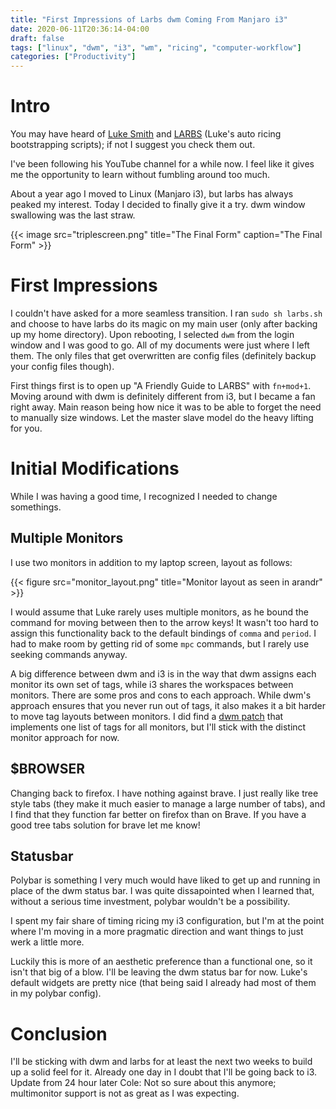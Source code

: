 ```yaml
---
title: "First Impressions of Larbs dwm Coming From Manjaro i3"
date: 2020-06-11T20:36:14-04:00
draft: false
tags: ["linux", "dwm", "i3", "wm", "ricing", "computer-workflow"]
categories: ["Productivity"]
---
```


# Intro

You may have heard of [Luke Smith](lukesmith.xyz) and [LARBS](larbs.xyz) (Luke's auto ricing bootstrapping scripts); if not I suggest you check them out.

I've been following his YouTube channel for a while now. I feel like it gives me the opportunity to learn without fumbling around too much.

About a year ago I moved to Linux (Manjaro i3), but larbs has always peaked my interest. Today I decided to finally give it a try. dwm window swallowing was the last straw.

{{< image src="triplescreen.png" title="The Final Form" caption="The Final Form" >}}

# First Impressions

I couldn't have asked for a more seamless transition. I ran `sudo sh larbs.sh` and choose to have larbs do its magic on my main user (only after backing up my home directory). Upon rebooting, I selected `dwm` from the login window and I was good to go. All of my documents were just where I left them. The only files that get overwritten are config files (definitely backup your config files though).

First things first is to open up "A Friendly Guide to LARBS" with `fn+mod+1`. Moving around with dwm is definitely different from i3, but I became a fan right away. Main reason being how nice it was to be able to forget the need to manually size windows. Let the master slave model do the heavy lifting for you.

# Initial Modifications

While I was having a good time, I recognized I needed to change somethings.

## Multiple Monitors

I use two monitors in addition to my laptop screen, layout as follows:

{{< figure src="monitor_layout.png" title="Monitor layout as seen in arandr" >}}

I would assume that Luke rarely uses multiple monitors, as he bound the command for moving between then to the arrow keys! It wasn't too hard to assign this functionality back to the default bindings of `comma` and `period`. I had to make room by getting rid of some `mpc` commands, but I rarely use seeking commands anyway.

A big difference between dwm and i3 is in the way that dwm assigns each monitor its own set of tags, while i3 shares the workspaces between monitors. There are some pros and cons to each approach. While dwm's approach ensures that you never run out of tags, it also makes it a bit harder to move tag layouts between monitors. I did find a [dwm patch](https://dwm.suckless.org/patches/single_tagset/) that implements one list of tags for all monitors, but I'll stick with the distinct monitor approach for now.

## $BROWSER

Changing back to firefox. I have nothing against brave. I just really like tree style tabs (they make it much easier to manage a large number of tabs), and I find that they function far better on firefox than on Brave. If you have a good tree tabs solution for brave let me know!

## Statusbar

Polybar is something I very much would have liked to get up and running in place of the dwm status bar. I was quite dissapointed when I learned that, without a serious time investment, polybar wouldn't be a possibility.

I spent my fair share of timing ricing my i3 configuration, but I'm at the point where I'm moving in a more pragmatic direction and want things to just werk a little more.

Luckily this is more of an aesthetic preference than a functional one, so it isn't that big of a blow. I'll be leaving the dwm status bar for now. Luke's default widgets are pretty nice (that being said I already had most of them in my polybar config).

# Conclusion

I'll be sticking with dwm and larbs for at least the next two weeks to build up a solid feel for it. Already one day in I doubt that I'll be going back to i3. Update from 24 hour later Cole: Not so sure about this anymore; multimonitor support is not as great as I was expecting.
